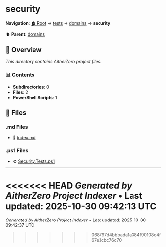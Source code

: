 # security

**Navigation**: [🏠 Root](../../../index.md) → [tests](../../index.md) → [domains](../index.md) → **security**

⬆️ **Parent**: [domains](../index.md)

## 📖 Overview

*This directory contains AitherZero project files.*

### 📊 Contents

- **Subdirectories**: 0
- **Files**: 2
- **PowerShell Scripts**: 1

## 📄 Files

### .md Files

- 📝 [index.md](./index.md)

### .ps1 Files

- ⚙️ [Security.Tests.ps1](./Security.Tests.ps1)

---

<<<<<<< HEAD
*Generated by AitherZero Project Indexer* • Last updated: 2025-10-30 09:42:13 UTC
=======
*Generated by AitherZero Project Indexer* • Last updated: 2025-10-30 09:42:37 UTC
>>>>>>> 068797d4bbbada1a384f90108c4f67e3cbc76c70

